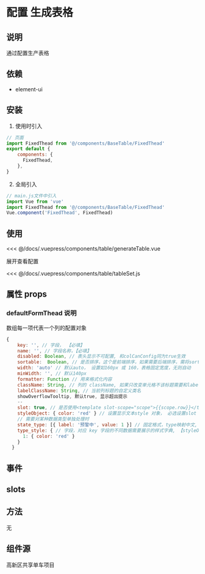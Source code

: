 # 配置 生成表格
## 说明
通过配置生产表格


## 依赖
 * element-ui


## 安装

1. 使用时引入
```js
// 页面
import FixedThead from '@/components/BaseTable/FixedThead'
export default {
    components: {
      FixedThead,
    },
}
```
2. 全局引入
```js
// main.js文件中引入
import Vue from 'vue'
import FixedThead from '@/components/BaseTable/FixedThead'
Vue.component('FixedThead', FixedThead)
```

## 使用

<baseComponent-codeBox
  title="基础用法"
  description="通过配置tableSet.js,不引入。生成表格，也可以直接吧配置写在组件data内"
  onlineLink="">
  <table-generateTable/>
  <!-- 这里直接设置 引入的展示代码 ；注意引入代码一定不能缩进！！！否则不能生效！-->
  <highlight-code slot="codeText" lang="vue">
<<< @/docs/.vuepress/components/table/generateTable.vue
  </highlight-code>
</baseComponent-codeBox>



<baseComponent-codeBox
  title="tableSet.js"
  description=""
  onlineLink="">
    <div>展开查看配置</div>
  <!-- 这里直接设置 引入的展示代码 ；注意引入代码一定不能缩进！！！否则不能生效！-->
  <highlight-code slot="codeText" lang="js">
<<< @/docs/.vuepress/components/table/tableSet.js
  </highlight-code>
</baseComponent-codeBox>

## 属性 props

<baseComponent-apiTable title="" :tableBody="tableBody" :tableHead="tableHead">
</baseComponent-apiTable>

### defaultFormThead 说明

数组每一项代表一个列的配置对象
```js
{
    key: '', // 字段， 【必填】
    name: '', // 字段名称，【必填】
    disabled: Boolean, // 表头显示不可配置, 和colCanConfig同为true生效
    sortable:  Boolean, // 是否排序，这个是前端排序，如果需要后端排序，需将sortable设置为'custom'，同时在 Table 上监听sort-change事件，在事件回调中可以获取当前排序的字段名和排序顺序，从而向接口请求排序后的表格数据
    width: 'auto' // 默认auto， 设置如160px 或 160，表格固定宽度，无则自动
    minWidth: '', // 默认140px
    formatter: Function // 用来格式化内容
    className: String, // 列的 className, 如果只改变单元格不该标题需要和labelClassName配合使用
    labelClassName: String, // 当前列标题的自定义类名
    showOverflowTooltip, 默认true, 显示超出提示
    --
    slot: true, // 是否使用<template slot-scope="scope">{{scope.row}}</template> 方式显示数据, slot为true formatter将失效
    styleObject: { color: 'red' } // 设置显示文本style 对象， 必选设置slot 为true
    // 需要对某种数据类型单独处理时
    state_type: [{ label: '预警中', value: 1 }] // 固定格式，type映射中文, 处理slot为true formatter将失效的问题，必须注意格式只能固定
    type_style: { // 字段，对应 key 字段的不同数据需要展示的样式字典, 【styleObject是type_style的父元素样式】
      1: { color: 'red' }
    }
  }
```


## 事件

<baseComponent-apiTable title="" :tableBody="tableBody2" :tableHead="tableHead2">
</baseComponent-apiTable>

## slots

<baseComponent-apiTable title="" :tableBody="tableBody3" :tableHead="tableHead3">
</baseComponent-apiTable>

## 方法

无


## 组件源

高新区共享单车项目



<script>
  export default {
    data() {
      return {
        tableHead: `参数|说明|类型|可选值|	默认值`,
        tableBody: [
            `colCanConfig|是否能配置（提供用户选项字段的显示隐藏）el-table-column 单元格的显示隐藏|boolean|true/false|默认false`,
            `tableData|必须，表单数据，接口获取到数据|Array|--|--`,
            `total|必须，总数|number|--|--`,
            `defaultFormThead|必须， 表单配置|Array 对象数组\[{col}]每个col代表一个域配置|--|--`,
        ],
        tableHead2: `事件名称  |    说明\t| 回调参数`,
        tableBody2: [
              `cell-click|单元格的点击事件|--`,
              `row-dblclick|行 双击事件|--`,
              `pageQueryChange|分页参数改变|--`,
        ],
        tableHead3: `名称|说明`,
        tableBody3: [
               `默认|最后添加el-table-column ， 一般用于操作列`,
        ]
      }
    },
  }
</script>